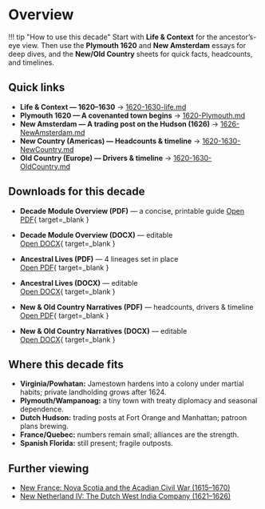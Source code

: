 # Overview

!!! tip "How to use this decade"
    Start with **Life & Context** for the ancestor’s-eye view. Then use the **Plymouth 1620** and **New Amsterdam** essays for deep dives, and the **New/Old Country** sheets for quick facts, headcounts, and timelines.

## Quick links

- **Life & Context — 1620–1630** → [1620-1630-life.md](1620-1630-life.md)  
- **Plymouth 1620 — A covenanted town begins** → [1620-Plymouth.md](1620-Plymouth.md)  
- **New Amsterdam — A trading post on the Hudson (1626)** → [1626-NewAmsterdam.md](1626-NewAmsterdam.md)  
- **New Country (Americas) — Headcounts & timeline** → [1620-1630-NewCountry.md](1620-1630-NewCountry.md)  
- **Old Country (Europe) — Drivers & timeline** → [1620-1630-OldCountry.md](1620-1630-OldCountry.md)

## Downloads for this decade

- **Decade Module Overview (PDF)** — a concise, printable guide
  [Open PDF](../../downloads/decades/1620-1630/1620-1630-Decade-Module-Overview.pdf){ target=_blank }

- **Decade Module Overview (DOCX)** — editable  
  [Open DOCX](../../downloads/decades/1620-1630/1620-1630-Decade-Module-Overview.docx){ target=_blank }

- **Ancestral Lives (PDF)** — 4 lineages set in place  
  [Open PDF](../../downloads/decades/1620-1630/1620-1630-Ancestral-Lives.pdf){ target=_blank }

- **Ancestral Lives (DOCX)** — editable  
  [Open DOCX](../../downloads/decades/1620-1630/1620-1630-Ancestral-Lives.docx){ target=_blank }

- **New & Old Country Narratives (PDF)** — headcounts, drivers & timeline  
 [Open PDF](../../downloads/decades/1620-1630/1620-1630-New-and-Old-Country-Narratives.pdf){ target=_blank }

- **New & Old Country Narratives (DOCX)** — editable  
 [Open DOCX](../../downloads/decades/1620-1630/1620-1630-New-and-Old-Country-Narratives.docx){ target=_blank }

## Where this decade fits

- **Virginia/Powhatan:** Jamestown hardens into a colony under martial habits; private landholding grows after 1624.  
- **Plymouth/Wampanoag:** a tiny town with treaty diplomacy and seasonal dependence.  
- **Dutch Hudson:** trading posts at Fort Orange and Manhattan; patroon plans brewing.  
- **France/Quebec:** numbers remain small; alliances are the strength.  
- **Spanish Florida:** still present; fragile outposts.

## Further viewing
- [New France: Nova Scotia and the Acadian Civil War (1615–1670)](https://www.youtube.com/watch?v=62G4y03u9Wc)
- [New Netherland IV: The Dutch West India Company (1621–1626)](https://www.youtube.com/watch?v=dTaJvLm7290)


